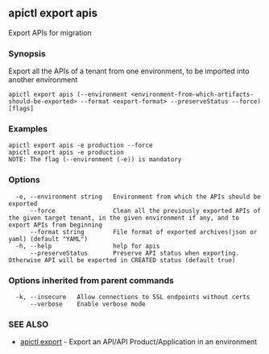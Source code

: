 ## apictl export apis

Export APIs for migration

### Synopsis

Export all the APIs of a tenant from one environment, to be imported into another environment

```
apictl export apis (--environment <environment-from-which-artifacts-should-be-exported> --format <export-format> --preserveStatus --force) [flags]
```

### Examples

```
apictl export apis -e production --force
apictl export apis -e production
NOTE: The flag (--environment (-e)) is mandatory
```

### Options

```
  -e, --environment string   Environment from which the APIs should be exported
      --force                Clean all the previously exported APIs of the given target tenant, in the given environment if any, and to export APIs from beginning
      --format string        File format of exported archives(json or yaml) (default "YAML")
  -h, --help                 help for apis
      --preserveStatus       Preserve API status when exporting. Otherwise API will be exported in CREATED status (default true)
```

### Options inherited from parent commands

```
  -k, --insecure   Allow connections to SSL endpoints without certs
      --verbose    Enable verbose mode
```

### SEE ALSO

* [apictl export](apictl_export.md)	 - Export an API/API Product/Application in an environment

